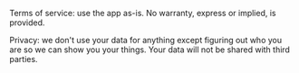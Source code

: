 Terms of service: use the app as-is. No warranty, express or implied, is provided.

Privacy: we don't use your data for anything except figuring out who you are so we can show you your things. Your data will not be shared with third parties.
